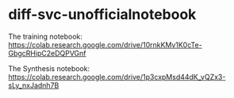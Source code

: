 # diff-svc-unofficialnotebook

The training notebook: https://colab.research.google.com/drive/10rnkKMv1K0cTe-GbgcRHipC2eDQPVGnf

The Synthesis notebook: https://colab.research.google.com/drive/1p3cxpMsd44dK_vQZx3-sLy_nxJadnh7B
